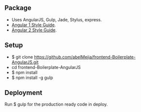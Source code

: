 
## Package

+ Uses AngularJS, Gulp, Jade, Stylus, express.
+ [Angular 1 Style Guide](https://github.com/johnpapa/angular-styleguide/blob/master/a1/README.md).
+ [Angular 2 Style Guide](https://github.com/johnpapa/angular-styleguide/blob/master/a2/README.md).

## Setup

+ $ git clone https://github.com/abelMejia/frontend-Boilerplate-AngularJS.git
+ cd frontend-Boilerplate-AngularJS
+ $ npm install
+ $ npm install -g gulp

## Deployment
Run $ gulp for the production ready code in deploy.

